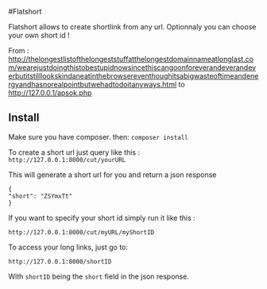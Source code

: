 #Flatshort

Flatshort allows to create shortlink from any url. Optionnaly you can choose your own short id !

From : http://thelongestlistofthelongeststuffatthelongestdomainnameatlonglast.com/wearejustdoingthistobestupidnowsincethiscangoonforeverandeverandeverbutitstilllookskindaneatinthebrowsereventhoughitsabigwasteoftimeandenergyandhasnorealpointbutwehadtodoitanyways.html to http://127.0.0.1/apsok.php

## Install

Make sure you have composer.
then: `composer install`

To create a short url just query like this :
`http://127.0.0.1:8000/cut/yourURL`

This will generate a short url for you and return a json response

```
{
"short": "ZSYmxTt"
}
```

If you want to specify your short id simply run it like this :

`http://127.0.0.1:8000/cut/myURL/myShortID`

To access your long links, just go to:

`http://127.0.0.1:8000/shortID`

With `shortID` being the `short` field in the json response.
